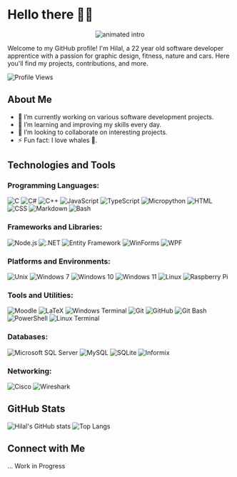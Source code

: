 # Hello there 👋🏼

<p align="center">
  <img src="https://raw.githubusercontent.com/e1even44/e1even44/main/animated-intro.svg" alt="animated intro" />
</p>

Welcome to my GitHub profile! I'm Hilal, a 22 year old software developer apprentice with a passion for graphic design, fitness, nature and cars. Here you'll find my projects, contributions, and more.

![Profile Views](https://komarev.com/ghpvc/?username=e1even44&color=brightgreen)

## About Me

- 🔭 I’m currently working on various software development projects.
- 🌱 I’m learning and improving my skills every day.
- 👯 I’m looking to collaborate on interesting projects.
- ⚡ Fun fact: I love whales 🐋.

## Technologies and Tools

### Programming Languages:
![C](https://img.shields.io/badge/C-A8B9CC?style=for-the-badge&logo=c&logoColor=white)
![C#](https://img.shields.io/badge/C%23-239120?style=for-the-badge&logo=c-sharp&logoColor=white)
![C++](https://img.shields.io/badge/C%2B%2B-00599C?style=for-the-badge&logo=c%2B%2B&logoColor=white)
![JavaScript](https://img.shields.io/badge/JavaScript-323330?style=for-the-badge&logo=javascript&logoColor=F7DF1E)
![TypeScript](https://img.shields.io/badge/TypeScript-007ACC?style=for-the-badge&logo=typescript&logoColor=white)
![Micropython](https://img.shields.io/badge/MicroPython-2B2B2B?style=for-the-badge&logo=micropython&logoColor=white)
![HTML](https://img.shields.io/badge/HTML5-E34F26?style=for-the-badge&logo=html5&logoColor=white)
![CSS](https://img.shields.io/badge/CSS3-1572B6?style=for-the-badge&logo=css3&logoColor=white)
![Markdown](https://img.shields.io/badge/Markdown-000000?style=for-the-badge&logo=markdown&logoColor=white)
![Bash](https://img.shields.io/badge/GNU%20Bash-4EAA25?style=for-the-badge&logo=gnubash&logoColor=white)

### Frameworks and Libraries:
![Node.js](https://img.shields.io/badge/Node.js-339933?style=for-the-badge&logo=nodedotjs&logoColor=white)
![.NET](https://img.shields.io/badge/.NET-512BD4?style=for-the-badge&logo=dotnet&logoColor=white)
![Entity Framework](https://img.shields.io/badge/Entity%20Framework-512BD4?style=for-the-badge&logo=dotnet&logoColor=white)
![WinForms](https://img.shields.io/badge/WinForms-178600?style=for-the-badge&logo=windows&logoColor=white)
![WPF](https://img.shields.io/badge/WPF-178600?style=for-the-badge&logo=windows&logoColor=white)

### Platforms and Environments:
![Unix](https://img.shields.io/badge/Unix-000000?style=for-the-badge&logo=unix&logoColor=white)
![Windows 7](https://img.shields.io/badge/Windows%207-0078D6?style=for-the-badge&logo=windows&logoColor=white)
![Windows 10](https://img.shields.io/badge/Windows%2010-0078D6?style=for-the-badge&logo=windows&logoColor=white)
![Windows 11](https://img.shields.io/badge/Windows%2011-0078D6?style=for-the-badge&logo=windows&logoColor=white)
![Linux](https://img.shields.io/badge/Linux-FCC624?style=for-the-badge&logo=linux&logoColor=black)
![Raspberry Pi](https://img.shields.io/badge/Raspberry%20Pi-A22846?style=for-the-badge&logo=raspberry-pi&logoColor=white)

### Tools and Utilities:
![Moodle](https://img.shields.io/badge/Moodle-ff8a00?style=for-the-badge&logo=moodle&logoColor=white)
![LaTeX](https://img.shields.io/badge/LaTeX-008080?style=for-the-badge&logo=latex&logoColor=white)
![Windows Terminal](https://img.shields.io/badge/Windows%20Terminal-4D4D4D?style=for-the-badge&logo=windowsterminal&logoColor=white)
![Git](https://img.shields.io/badge/Git-F05032?style=for-the-badge&logo=git&logoColor=white)
![GitHub](https://img.shields.io/badge/GitHub-181717?style=for-the-badge&logo=github&logoColor=white)
![Git Bash](https://img.shields.io/badge/Git%20Bash-4EAA25?style=for-the-badge&logo=git&logoColor=white)
![PowerShell](https://img.shields.io/badge/PowerShell-5391FE?style=for-the-badge&logo=powershell&logoColor=white)
![Linux Terminal](https://img.shields.io/badge/Linux%20Terminal-FCC624?style=for-the-badge&logo=linux&logoColor=black)

### Databases:
![Microsoft SQL Server](https://img.shields.io/badge/SQL%20Server-CC2927?style=for-the-badge&logo=microsoftsqlserver&logoColor=white)
![MySQL](https://img.shields.io/badge/MySQL-4479A1?style=for-the-badge&logo=mysql&logoColor=white)
![SQLite](https://img.shields.io/badge/SQLite-003B57?style=for-the-badge&logo=sqlite&logoColor=white)
![Informix](https://img.shields.io/badge/Informix-20232A?style=for-the-badge&logo=ibm&logoColor=white)

### Networking:
![Cisco](https://img.shields.io/badge/Cisco-1BA0D7?style=for-the-badge&logo=cisco&logoColor=white)
![Wireshark](https://img.shields.io/badge/Wireshark-1679A7?style=for-the-badge&logo=wireshark&logoColor=white)

## GitHub Stats

![Hilal's GitHub stats](https://github-readme-stats.vercel.app/api?username=e1even44&show_icons=true&theme=radical)
![Top Langs](https://github-readme-stats.vercel.app/api/top-langs/?username=e1even44&layout=compact&theme=radical)

## Connect with Me

... Work in Progress
